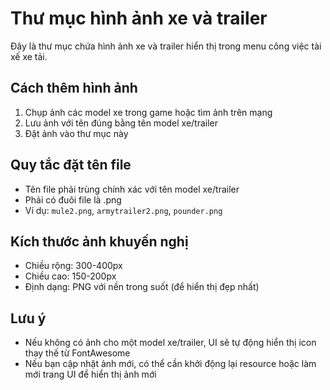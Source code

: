 # Thư mục hình ảnh xe và trailer

Đây là thư mục chứa hình ảnh xe và trailer hiển thị trong menu công việc tài xế xe tải.

## Cách thêm hình ảnh
1. Chụp ảnh các model xe trong game hoặc tìm ảnh trên mạng
2. Lưu ảnh với tên đúng bằng tên model xe/trailer
3. Đặt ảnh vào thư mục này

## Quy tắc đặt tên file
- Tên file phải trùng chính xác với tên model xe/trailer
- Phải có đuôi file là .png
- Ví dụ: `mule2.png`, `armytrailer2.png`, `pounder.png`

## Kích thước ảnh khuyến nghị
- Chiều rộng: 300-400px
- Chiều cao: 150-200px
- Định dạng: PNG với nền trong suốt (để hiển thị đẹp nhất)

## Lưu ý
- Nếu không có ảnh cho một model xe/trailer, UI sẽ tự động hiển thị icon thay thế từ FontAwesome
- Nếu bạn cập nhật ảnh mới, có thể cần khởi động lại resource hoặc làm mới trang UI để hiển thị ảnh mới 